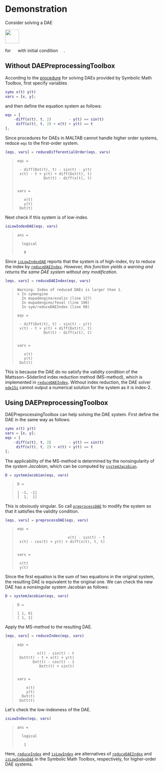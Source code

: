 Demonstration
====

Consider solving a DAE

<img height=45pt src="https://latex.codecogs.com/png.latex?\dpi{300}\begin{cases}-\ddot{x}(t)-y(t)=\sin(t)\\\ddot{x}(t)+x(t)+y(t)=t\end{cases}"/></a>

for <img height=15pt src="https://latex.codecogs.com/png.latex?\dpi{300}(x(t),y(t))"/></a>
with initial condition <img height=15pt src="https://latex.codecogs.com/png.latex?\dpi{300}x(0)=0,y(0)=0"/></a>.

## Without DAEPreprocessingToolbox
According to the [procedure](https://www.mathworks.com/help/symbolic/solve-differential-algebraic-equations.html) for solving DAEs provided by Symbolic Math Toolbox, first specify variables 

```matlab
syms x(t) y(t)
vars = [x, y];
```

and then define the equation system as follows:

```matlab
eqs = [
    -diff(x(t), t, 2)        - y(t) == sin(t)
     diff(x(t), t, 2) + x(t) + y(t) == t
];
```

Since procedures for DAEs in MALTAB cannot handle higher order systems, reduce `eqs` to the first-order system.

``` matlab
[eqs, vars] = reduceDifferentialOrder(eqs, vars)
```
>```
> eqs =
> 
>  - diff(Dxt(t), t) - sin(t) - y(t)
>  x(t) - t + y(t) + diff(Dxt(t), t)
>             Dxt(t) - diff(x(t), t)
> 
> 
> vars =
> 
>    x(t)
>    y(t)
>  Dxt(t)
>```

Next check if this system is of low-index.
``` matlab
isLowIndexDAE(eqs, vars)
```
>```
> ans =
>
>   logical
>
>    0
>```

Since [`isLowIndexDAE`](https://www.mathworks.com/help/symbolic/islowindexdae.html) reports that the system is of high-index, try to reduce the index by [`reduceDAEIndex`](https://www.mathworks.com/help/symbolic/reducedaeindex.html).
*However, this function yields a warning and returns the same DAE system without any modification.*

``` matlab
[eqs, vars] = reduceDAEIndex(eqs, vars)
```
>```
> Warning: Index of reduced DAEs is larger than 1.
> > In symengine
>   In mupadengine/evalin (line 127)
>   In mupadengine/feval (line 190)
>   In sym/reduceDAEIndex (line 98)
> 
> eqs =
> 
>  - diff(Dxt(t), t) - sin(t) - y(t)
>  x(t) - t + y(t) + diff(Dxt(t), t)
>             Dxt(t) - diff(x(t), t)
> 
> 
> vars =
> 
>    x(t)
>    y(t)
>  Dxt(t)
>```

This is because the DAE do no satisfy the validity condition of the Mattsson−Söderlind index reduction method (MS-method), which is implemented in [`reduceDAEIndex`](https://www.mathworks.com/help/symbolic/reducedaeindex.html).
Without index reduction, the DAE solver [`ode15i`](https://www.mathworks.com/help/matlab/ref/ode15i.html) cannot output a numerical solution for the system as it is index-2.

## Using DAEPreprocessingToolbox

DAEPreprocessingToolbox can help solving the DAE system.
First define the DAE in the same way as follows:

```matlab
syms x(t) y(t)
vars = [x, y];
eqs = [
    -diff(x(t), t, 2)        - y(t) == sin(t)
     diff(x(t), t, 2) + x(t) + y(t) == t
];
```

The applicability of the MS-method is determined by the nonsingularity of the *system Jacobian*, which can be computed by [`systemJacobian`](document.md#systemJacobian).

```matlab
D = systemJacobian(eqs, vars)
```
> ```
> D =
> 
> [ -1, -1]
> [  1,  1]
> ```

This is obviously singular.
So call [`preprocessDAE`](document.md#preprocessDAE) to modify the system so that it satisfies the validity condition.

```matlab
[eqs, vars] = preprocessDAE(eqs, vars)
```
> ```
> eqs =
>
>                        x(t) - sin(t) - t
>  x(t) - cos(t) + y(t) + diff(x(t), t, t)
>
>
> vars =
> 
>  x(t)
>  y(t)
> ```

Since the first equation is the sum of two equations in the original system, the resulting DAE is equivalent to the original one.
We can check the new DAE has a nonsingular system Jacobian as follows:

```matlab
D = systemJacobian(eqs, vars)
```
> ```
> D =
> 
> [ 1, 0]
> [ 1, 1]
> ```

Apply the MS-method to the resulting DAE.

```matlab
[eqs, vars] = reduceIndex(eqs, vars)
```
> ```
> eqs =
> 
>          x(t) - sin(t) - t
>  Dxtt(t) - t + x(t) + y(t)
>        Dxt(t) - cos(t) - 1
>           Dxtt(t) + sin(t)
> 
> 
> vars =
> 
>     x(t)
>     y(t)
>   Dxt(t)
>  Dxtt(t)
> ```

Let's check the low-indexness of the DAE.

```matlab
isLowIndex(eqs, vars)
```
>```
> ans =
>
>   logical
>
>    1
>```

Here, [`reduceIndex`](document.md/#reduceIndex) and [`isLowIndex`](document.md/#isLowIndex) are alternatives of [`reduceDAEIndex`](https://www.mathworks.com/help/symbolic/reducedaeindex.html) and [`isLowIndexDAE`](https://www.mathworks.com/help/symbolic/islowindexdae.html) in the Symbolic Math Toolbox, respectively, for higher-order DAE systems.
